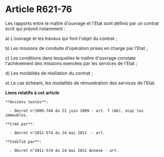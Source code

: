 # Article R621-76

Les rapports entre le maître d'ouvrage et l'Etat sont définis par un contrat écrit qui prévoit notamment :

a) L'ouvrage et les travaux qui font l'objet du contrat ;

b) Les missions de conduite d'opération prises en charge par l'Etat ;

c) Les conditions dans lesquelles le maître d'ouvrage constate l'achèvement des missions exercées par les services de
l'Etat ;

d) Les modalités de résiliation du contrat ;

e) Le cas échéant, les modalités de rémunération des services de l'Etat.

**Liens relatifs à cet article**

	**Anciens textes**:

	  - Décret n°2009-748 du 22 juin 2009 - art. 7 (Ab), ecqc les immeubles.

	**Créé par**:

	  - Décret n°2011-574 du 24 mai 2011  - art.

	**Codifié par**:

	  - Décret n°2011-574 du 24 mai 2011 Annexe - art.
